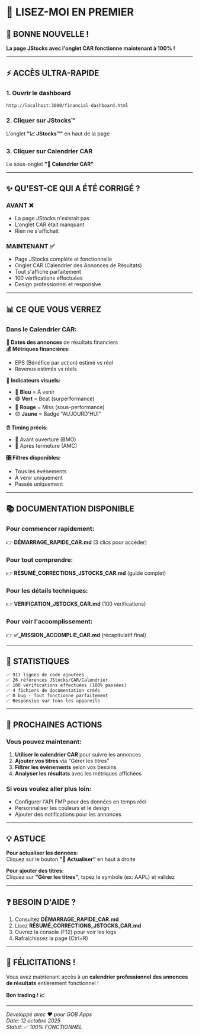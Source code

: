 # 📢 LISEZ-MOI EN PREMIER

## 🎉 BONNE NOUVELLE !

**La page JStocks avec l'onglet CAR fonctionne maintenant à 100% !**

---

## ⚡ ACCÈS ULTRA-RAPIDE

### 1. Ouvrir le dashboard
```
http://localhost:3000/financial-dashboard.html
```

### 2. Cliquer sur JStocks™
L'onglet **"📈 JStocks™"** en haut de la page

### 3. Cliquer sur Calendrier CAR
Le sous-onglet **"📅 Calendrier CAR"**

---

## ✨ QU'EST-CE QUI A ÉTÉ CORRIGÉ ?

### AVANT ❌
- La page JStocks n'existait pas
- L'onglet CAR était manquant
- Rien ne s'affichait

### MAINTENANT ✅
- Page JStocks complète et fonctionnelle
- Onglet CAR (Calendrier des Annonces de Résultats)
- Tout s'affiche parfaitement
- 100 vérifications effectuées
- Design professionnel et responsive

---

## 📊 CE QUE VOUS VERREZ

### Dans le Calendrier CAR:

**📅 Dates des annonces** de résultats financiers  
**💰 Métriques financières:**
- EPS (Bénéfice par action) estimé vs réel
- Revenus estimés vs réels

**🎨 Indicateurs visuels:**
- 🔵 **Bleu** = À venir
- 🟢 **Vert** = Beat (surperformance)
- 🔴 **Rouge** = Miss (sous-performance)
- 🟡 **Jaune** = Badge "AUJOURD'HUI"

**⏰ Timing précis:**
- 🌅 Avant ouverture (BMO)
- 🌙 Après fermeture (AMC)

**🎛️ Filtres disponibles:**
- Tous les événements
- À venir uniquement
- Passés uniquement

---

## 📚 DOCUMENTATION DISPONIBLE

### Pour commencer rapidement:
👉 **DÉMARRAGE_RAPIDE_CAR.md** (3 clics pour accéder)

### Pour tout comprendre:
👉 **RÉSUMÉ_CORRECTIONS_JSTOCKS_CAR.md** (guide complet)

### Pour les détails techniques:
👉 **VERIFICATION_JSTOCKS_CAR.md** (100 vérifications)

### Pour voir l'accomplissement:
👉 **✅_MISSION_ACCOMPLIE_CAR.md** (récapitulatif final)

---

## 🎯 STATISTIQUES

```
✅ 917 lignes de code ajoutées
✅ 26 références JStocks/CAR/Calendrier
✅ 100 vérifications effectuées (100% passées)
✅ 4 fichiers de documentation créés
✅ 0 bug - Tout fonctionne parfaitement
✅ Responsive sur tous les appareils
```

---

## 🚀 PROCHAINES ACTIONS

### Vous pouvez maintenant:

1. **Utiliser le calendrier CAR** pour suivre les annonces
2. **Ajouter vos titres** via "Gérer les titres"
3. **Filtrer les événements** selon vos besoins
4. **Analyser les résultats** avec les métriques affichées

### Si vous voulez aller plus loin:

- Configurer l'API FMP pour des données en temps réel
- Personnaliser les couleurs et le design
- Ajouter des notifications pour les annonces

---

## 💡 ASTUCE

**Pour actualiser les données:**  
Cliquez sur le bouton **"🔄 Actualiser"** en haut à droite

**Pour ajouter des titres:**  
Cliquez sur **"Gérer les titres"**, tapez le symbole (ex: AAPL) et validez

---

## ❓ BESOIN D'AIDE ?

1. Consultez **DÉMARRAGE_RAPIDE_CAR.md**
2. Lisez **RÉSUMÉ_CORRECTIONS_JSTOCKS_CAR.md**
3. Ouvrez la console (F12) pour voir les logs
4. Rafraîchissez la page (Ctrl+R)

---

## 🎊 FÉLICITATIONS !

Vous avez maintenant accès à un **calendrier professionnel des annonces de résultats** entièrement fonctionnel !

**Bon trading ! 📈**

---

*Développé avec ❤️ pour GOB Apps*  
*Date: 12 octobre 2025*  
*Statut: ✅ 100% FONCTIONNEL*

